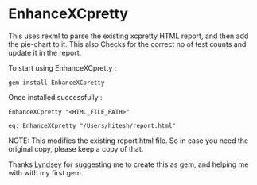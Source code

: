 # EnhanceXCpretty

This uses rexml to parse the existing xcpretty HTML report, and then add the pie-chart to it. This also Checks for the correct no of test counts and update it in the report.

To start using EnhanceXCpretty : 
    
    gem install EnhanceXCpretty
    
Once installed successfully : 
    
    EnhanceXCpretty "<HTML_FILE_PATH>"
    
    eg: EnhanceXCpretty "/Users/hitesh/report.html"

NOTE: This modifies the existing report.html file. So in case you need the original copy, please keep a copy of that.


Thanks [Lyndsey](https://github.com/lyndsey-ferguson) for suggesting me to create this as gem, and helping me with with my first gem.

